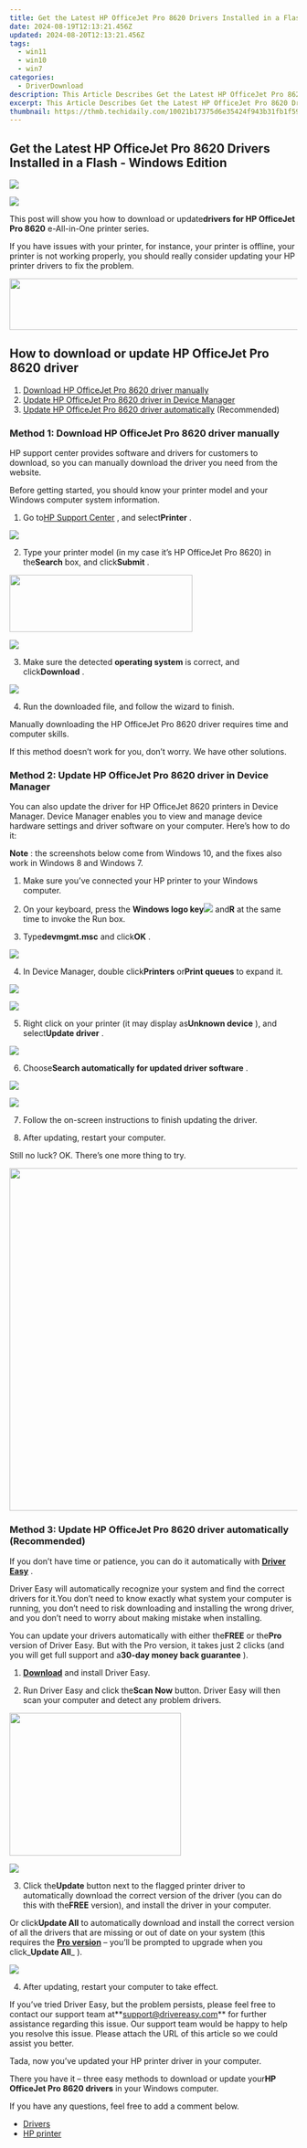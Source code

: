 ```yaml
---
title: Get the Latest HP OfficeJet Pro 8620 Drivers Installed in a Flash - Windows Edition
date: 2024-08-19T12:13:21.456Z
updated: 2024-08-20T12:13:21.456Z
tags:
  - win11
  - win10
  - win7
categories:
  - DriverDownload
description: This Article Describes Get the Latest HP OfficeJet Pro 8620 Drivers Installed in a Flash - Windows Edition
excerpt: This Article Describes Get the Latest HP OfficeJet Pro 8620 Drivers Installed in a Flash - Windows Edition
thumbnail: https://thmb.techidaily.com/10021b17375d6e35424f943b31fb1f59b98c4b332e933017960911271c0d2245.jpg
---
```


## Get the Latest HP OfficeJet Pro 8620 Drivers Installed in a Flash - Windows Edition

<!-- affiliate ads begin -->
<a href="https://secure.2checkout.com/order/checkout.php?PRODS=3851655&QTY=1&AFFILIATE=108875&CART=1"><img src="http://www.aiseesoft.com/avangate/30p/banner.jpg" border="0"></a>
<!-- affiliate ads end -->
![](https://images.drivereasy.com/wp-content/uploads/2018/06/img_5b29f24d1dbae.jpg)

 This post will show you how to download or update**drivers for HP OfficeJet Pro 8620** e-All-in-One printer series.

 If you have issues with your printer, for instance, your printer is offline, your printer is not working properly, you should really consider updating your HP printer drivers to fix the problem.

<!-- affiliate ads begin -->
<a href="https://laganoo.pxf.io/c/5597632/1657399/16446" target="_top" id="1657399"><img src="//a.impactradius-go.com/display-ad/16446-1657399" border="0" alt="" width="728" height="90"/></a><img height="0" width="0" src="https://imp.pxf.io/i/5597632/1657399/16446" style="position:absolute;visibility:hidden;" border="0" />
<!-- affiliate ads end -->
## How to download or update HP OfficeJet Pro 8620 driver

1. [Download HP OfficeJet Pro 8620 driver manually](https://tools.techidaily.com/drivereasy/download/)
2. [Update HP OfficeJet Pro 8620 driver in Device Manager](https://tools.techidaily.com/drivereasy/download/)
3. [Update HP OfficeJet Pro 8620 driver automatically](https://tools.techidaily.com/drivereasy/download/) (Recommended)

### Method 1: Download HP OfficeJet Pro 8620 driver manually

 HP support center provides software and drivers for customers to download, so you can manually download the driver you need from the website.

 Before getting started, you should know your printer model and your Windows computer system information.

 1) Go to[HP Support Center](https://support.hp.com/drivers/) , and select**Printer** .

![](https://images.drivereasy.com/wp-content/uploads/2018/06/img_5b17a61db8764.jpg)

 2) Type your printer model (in my case it’s HP OfficeJet Pro 8620) in the**Search** box, and click**Submit** .

<!-- affiliate ads begin -->
<a href="https://godlikehost.sjv.io/c/5597632/1920054/21774" target="_top" id="1920054"><img src="//a.impactradius-go.com/display-ad/21774-1920054" border="0" alt="" width="320" height="100"/></a><img height="0" width="0" src="https://imp.pxf.io/i/5597632/1920054/21774" style="position:absolute;visibility:hidden;" border="0" />
<!-- affiliate ads end -->
![](https://images.drivereasy.com/wp-content/uploads/2018/06/img_5b29f337c3865.png)

 3) Make sure the detected **operating system** is correct, and click**Download** .

![](https://images.drivereasy.com/wp-content/uploads/2018/06/img_5b29f2f35ac0c.jpg)

4) Run the downloaded file, and follow the wizard to finish.

 Manually downloading the HP OfficeJet Pro 8620 driver requires time and computer skills.

 If this method doesn’t work for you, don’t worry. We have other solutions.

### Method 2: Update HP OfficeJet Pro 8620 driver in Device Manager

 You can also update the driver for HP OfficeJet 8620 printers in Device Manager. Device Manager enables you to view and manage device hardware settings and driver software on your computer. Here’s how to do it:

**Note** : the screenshots below come from Windows 10, and the fixes also work in Windows 8 and Windows 7.

 1) Make sure you’ve connected your HP printer to your Windows computer.

 2) On your keyboard, press the **Windows logo key![](https://images.drivereasy.com/wp-content/uploads/2017/09/img_59b0b16974940.png)**  and**R** at the same time to invoke the Run box.

 3) Type**devmgmt.msc** and click**OK** .

![](https://images.drivereasy.com/wp-content/uploads/2018/06/img_5b1f85504ee6f.jpg)

 4) In Device Manager, double click**Printers** or**Print queues** to expand it.

<!-- affiliate ads begin -->
<a href="https://store.bitdefender.com/affiliate.php?ACCOUNT=BITLATIN&AFFILIATE=108875&PATH=http%3A%2F%2Fwww.bitdefender.com%2Fbusiness%3FAFFILIATE%3D108875%26RESOURCE%3D30%2525%2BOff%2Ball%2BGravityZone%2BProducts"><img src="https://www.bitdefender.com/content/dam/bitdefender/business/campaign/1200X628.png" border="0"></a>
<!-- affiliate ads end -->
![](https://images.drivereasy.com/wp-content/uploads/2018/06/img_5b17a74442076.png)

 5) Right click on your printer (it may display as**Unknown device** ), and select**Update driver** .

![](https://images.drivereasy.com/wp-content/uploads/2018/06/img_5b17a789b323b.png)

 6) Choose**Search automatically for updated driver software** .

<!-- affiliate ads begin -->
<a href="https://store.massmailsoftware.com/order/checkout.php?PRODS=2069351&QTY=1&AFFILIATE=108875&CART=1"><img src="https://secure.avangate.com/images/merchant/dc87c13749315c7217cdc4ac692e704c/banera_for_partners-24_%282%29.jpg" border="0"></a>
<!-- affiliate ads end -->
![](https://images.drivereasy.com/wp-content/uploads/2018/06/img_5b17a7a82a61c.jpg)

7) Follow the on-screen instructions to finish updating the driver.

8) After updating, restart your computer.

Still no luck? OK. There’s one more thing to try.

<!-- affiliate ads begin -->
<a href="https://appsumo.8odi.net/c/5597632/2068407/7443" target="_top" id="2068407"><img src="//a.impactradius-go.com/display-ad/7443-2068407" border="0" alt="" width="1200" height="600"/></a><img height="0" width="0" src="https://appsumo.8odi.net/i/5597632/2068407/7443" style="position:absolute;visibility:hidden;" border="0" />
<!-- affiliate ads end -->
### Method 3: Update HP OfficeJet Pro 8620 driver automatically (Recommended)

 If you don’t have time or patience, you can do it automatically with **[Driver Easy](https://tools.techidaily.com/drivereasy/download/)**  .

 Driver Easy will automatically recognize your system and find the correct drivers for it.You don’t need to know exactly what system your computer is running, you don’t need to risk downloading and installing the wrong driver, and you don’t need to worry about making mistake when installing.

 You can update your drivers automatically with either the**FREE** or the**Pro** version of Driver Easy. But with the Pro version, it takes just 2 clicks (and you will get full support and a**30-day money back guarantee** ).

 1) **[Download](https://tools.techidaily.com/drivereasy/download/)**  and install Driver Easy.

 2) Run Driver Easy and click the**Scan Now** button. Driver Easy will then scan your computer and detect any problem drivers.

<!-- affiliate ads begin -->
<a href="https://printrendy.pxf.io/c/5597632/1453721/17020" target="_top" id="1453721"><img src="//a.impactradius-go.com/display-ad/17020-1453721" border="0" alt="" width="300" height="250"/></a><img height="0" width="0" src="https://imp.pxf.io/i/5597632/1453721/17020" style="position:absolute;visibility:hidden;" border="0" />
<!-- affiliate ads end -->
![](https://images.drivereasy.com/wp-content/uploads/2018/06/img_5b20bf24ea7df.jpg)

 3) Click the**Update** button next to the flagged printer driver to automatically download the correct version of the driver (you can do this with the**FREE** version), and install the driver in your computer.

 Or click**Update All** to automatically download and install the correct version of all the drivers that are missing or out of date on your system (this requires the **[Pro version](https://tools.techidaily.com/drivereasy/download/)**  – you’ll be prompted to upgrade when you click_**Update All**_ ).

![](https://images.drivereasy.com/wp-content/uploads/2018/06/img_5b29f4c2b5d64.jpg)

4) After updating, restart your computer to take effect.

 If you’ve tried Driver Easy, but the problem persists, please feel free to contact our support team at**<support@drivereasy.com>** for further assistance regarding this issue. Our support team would be happy to help you resolve this issue. Please attach the URL of this article so we could assist you better.

Tada, now you’ve updated your HP printer driver in your computer.

 There you have it – three easy methods to download or update your**HP OfficeJet Pro 8620 drivers** in your Windows computer.

If you have any questions, feel free to add a comment below.

* [Drivers](https://tools.techidaily.com/drivereasy/download/)
* [HP printer](https://tools.techidaily.com/drivereasy/download/)

<ins class="adsbygoogle"
     style="display:block"
     data-ad-format="autorelaxed"
     data-ad-client="ca-pub-7571918770474297"
     data-ad-slot="1223367746"></ins>



<ins class="adsbygoogle"
     style="display:block"
     data-ad-client="ca-pub-7571918770474297"
     data-ad-slot="8358498916"
     data-ad-format="auto"
     data-full-width-responsive="true"></ins>


